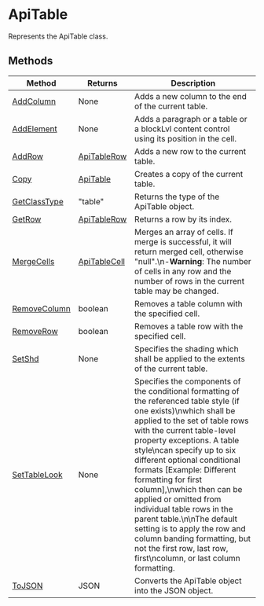 # ApiTable

Represents the ApiTable class.


## Methods

| Method | Returns | Description |
| ------ | ------- | ----------- |
| [AddColumn](./Methods/AddColumn.md) | None | Adds a new column to the end of the current table. |
| [AddElement](./Methods/AddElement.md) | None | Adds a paragraph or a table or a blockLvl content control using its position in the cell. |
| [AddRow](./Methods/AddRow.md) | [ApiTableRow](../ApiTableRow/ApiTableRow.md) | Adds a new row to the current table. |
| [Copy](./Methods/Copy.md) | [ApiTable](../ApiTable/ApiTable.md) | Creates a copy of the current table. |
| [GetClassType](./Methods/GetClassType.md) | "table" | Returns the type of the ApiTable object. |
| [GetRow](./Methods/GetRow.md) | [ApiTableRow](../ApiTableRow/ApiTableRow.md) | Returns a row by its index. |
| [MergeCells](./Methods/MergeCells.md) | [ApiTableCell](../ApiTableCell/ApiTableCell.md) | Merges an array of cells. If merge is successful, it will return merged cell, otherwise "null".\n-**Warning**: The number of cells in any row and the number of rows in the current table may be changed. |
| [RemoveColumn](./Methods/RemoveColumn.md) | boolean | Removes a table column with the specified cell. |
| [RemoveRow](./Methods/RemoveRow.md) | boolean | Removes a table row with the specified cell. |
| [SetShd](./Methods/SetShd.md) | None | Specifies the shading which shall be applied to the extents of the current table. |
| [SetTableLook](./Methods/SetTableLook.md) | None | Specifies the components of the conditional formatting of the referenced table style (if one exists)\nwhich shall be applied to the set of table rows with the current table-level property exceptions. A table style\ncan specify up to six different optional conditional formats [Example: Different formatting for first column],\nwhich then can be applied or omitted from individual table rows in the parent table.\n\nThe default setting is to apply the row and column banding formatting, but not the first row, last row, first\ncolumn, or last column formatting. |
| [ToJSON](./Methods/ToJSON.md) | JSON | Converts the ApiTable object into the JSON object. |
